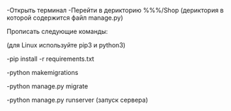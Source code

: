 -Открыть терминал -Перейти в дерикторию %%%/Shop (дериктория в которой содержится файл manage.py)

Прописать следующие команды:

(для Linux используйте pip3 и python3)

-pip install -r requirements.txt

-python makemigrations

-python manage.py migrate

-python manage.py runserver (запуск сервера)
